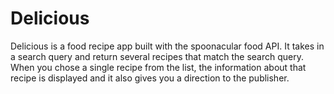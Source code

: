 # Delicious
Delicious is a food recipe app built with the spoonacular food API. It takes in a search query and return several recipes that match the search query. When you chose a single recipe from the list, the information about that recipe is displayed and  it also gives you a direction to the publisher. 
